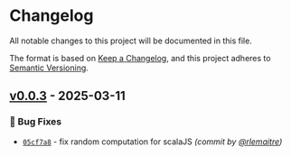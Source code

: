# Changelog
All notable changes to this project will be documented in this file.

The format is based on [Keep a Changelog](https://keepachangelog.com/en/1.0.0/),
and this project adheres to [Semantic Versioning](https://semver.org/spec/v2.0.0.html).

## [v0.0.3] - 2025-03-11
### :bug: Bug Fixes
- [`05cf7a8`](https://github.com/FunktionalIO/rumpel/commit/05cf7a8d3a4742efd8f5be4e06eaf7049b7f5acc) - fix random computation for scalaJS *(commit by [@rlemaitre](https://github.com/rlemaitre))*

[v0.0.3]: https://github.com/FunktionalIO/rumpel/compare/v0.0.2...v0.0.3
